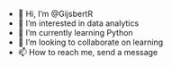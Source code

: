 - 👋 Hi, I’m @GijsbertR
- 👀 I’m interested in data analytics
- 🌱 I’m currently learning Python
- 💞️ I’m looking to collaborate on learning
- 📫 How to reach me, send a message 

<!---
GijsbertRavensteijn/GijsbertRavensteijn is a ✨ special ✨ repository because its `README.md` (this file) appears on your GitHub profile.
You can click the Preview link to take a look at your changes.
--->
